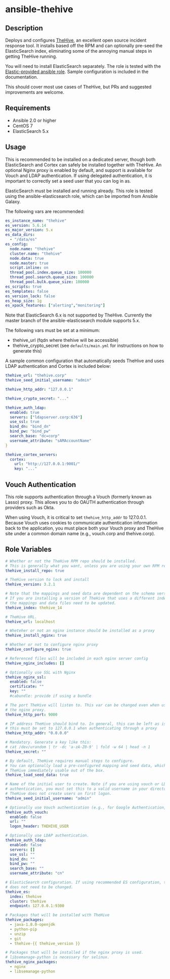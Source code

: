 # ansible-thehive

## Description

Deploys and configures [TheHive](https://thehive-project.org), an excellent
open source incident response tool. It installs based off the RPM and can
optionally pre-seed the ElasticSearch index, eliminating some of the annoying
manual steps in getting TheHive running.

You will need to install ElasticSearch separately. The role is tested with the
[Elastic-provided ansible role](https://github.com/elastic/ansible-elasticsearch).
Sample configuration is included in the documentation.

This should cover most use cases of TheHive, but PRs and suggested improvements
are welcome.

## Requirements

* Ansible 2.0 or higher
* CentOS 7
* ElasticSearch 5.x

## Usage

This is recommended to be installed on a dedicated server, though both ElasticSearch
and Cortex can safely be installed together with TheHive. An optional Nginx proxy
is enabled by default, and support is available for Vouch and LDAP authentication.
If using delegated authentication, it is important to correctly set a seed user
that you can log in as.

ElasticSearch must be installed and running already. This role is tested using the
ansible-elasticsearch role, which can be imported from Ansible Galaxy.

The following vars are recommended:

```yaml
es_instance_name: "thehive"
es_version: 5.6.14
es_major_version: 5.x
es_data_dirs:
  - "/data/es"
es_config:
  node.name: "thehive"
  cluster.name: "thehive"
  node.data: true
  node.master: true
  script.inline: on
  thread_pool.index.queue_size: 100000
  thread_pool.search.queue_size: 100000
  thread_pool.bulk.queue_size: 100000
es_scripts: true
es_templates: false
es_version_lock: false
es_heap_size: 1g
es_xpack_features: ["alerting","monitoring"]
```

Note that ElasticSearch 6.x is not supported by TheHive. Currently the master
branch of the ansible-elasticsearch module supports 5.x.

The following vars must be set at a minimum:

* thehive_url (fqdn where thehive will be accessible)
* thehive_crypto_secret (see `defaults/main.yml` for instructions on how to generate this)

A sample common configuration that automatically seeds TheHive and uses LDAP authentication
and Cortex is included below:

```yaml
thehive_url: "thehive.corp"
thehive_seed_initial_username: "admin"

thehive_http_addr: "127.0.0.1"

thehive_crypto_secret: "..."

thehive_auth_ldap:
  enabled: true
  servers: ["ldapserver.corp:636"]
  use_ssl: true
  bind_dn: "bind_dn"
  bind_pw: "bind_pw"
  search_base: "dc=corp"
  username_attribute: "sAMAccountName"
}

thehive_cortex_servers:
  cortex:
    url: "http://127.0.0.1:9001/"
    key: "..."

```

## Vouch Authentication
This role supports authentication through a Vouch (formerly known as Lasso) proxy.
This allows you to do OAUTH authentication through providers such as Okta.

When using Vouch, it is critical to set ```thehive_http_addr``` to 127.0.0.1.
Because Vouch uses cookies to communicate authentication information back to the
application, you must place both your Vouch proxy and TheHive site under a common
domain name (e.g., vouch.corp and thehive.corp).

## Role Variables

```yaml
# Whether or not the TheHive RPM repo should be installed.
# This is generally what you want, unless you are using your own RPM repo.
thehive_install_repo: true

# TheHive version to lock and install
thehive_version: 3.2.1

# Note that the mappings and seed data are dependent on the schema version.
# If you are installing a version of TheHive that uses a different index name,
# the mappings and data files need to be updated.
thehive_index: thehive_14

# TheHive URL.
thehive_url: localhost

# Wheteher or not an nginx instance should be installed as a proxy
thehive_install_nginx: true

# Whether or not to configure nginx proxy
thehive_configure_nginx: true

# Referenced files will be included in each nginx server config
thehive_nginx_includes: []

# Optionally use SSL with Nginx
thehive_nginx_ssl:
  enabled: false
  certificate: ""
  key: ""
  #cabundle: provide if using a bundle

# The port TheHive will listen to. This var can be changed even when using
# the nginx proxy.
thehive_http_port: 9000

# IP address TheHive should bind to. In general, this can be left as is. However,
# this must be set to 127.0.0.1 when authenticating through a proxy
thehive_http_addr: "0.0.0.0"

# Mandatory. Generate a key like this:
# cat /dev/urandom | tr -dc 'a-zA-Z0-9' | fold -w 64 | head -n 1
thehive_secret: ""

# By default, TheHive requires manual steps to configure.
# You can optionally load a pre-configured mapping and seed data, which makes
# TheHive immediately usable out of the box.
thehive_load_seed_data: true

# Name of the initial user to create. Note if you are using vouch or LDAP for
# authentication, you must set this to a valid username in your directory.
# TheHive does not create users on first logon.
thehive_seed_initial_username: "admin"

# Optionally use Vouch authentication (e.g., for Google Authentication, Okta, etc)
thehive_auth_vouch:
  enabled: false
  url: ""
  logon_header: THEHIVE_USER

# Optionally use LDAP authentication.
thehive_auth_ldap:
  enabled: false
  servers: []
  use_ssl: ""
  bind_dn: ""
  bind_pw: ""
  search_base: ""
  username_attribute: "cn"

# ElasticSearch configuration. If using recommended ES configuration, this
# does not need to be changed.
thehive_es:
  index: thehive
  cluster: thehive
  endpoint: 127.0.0.1:9300

# Packages that will be installed with TheHive
thehive_packages:
  - java-1.8.0-openjdk
  - python-pip
  - unzip
  - git
  - thehive-{{ thehive_version }}

# Packages that will be installed if the nginx proxy is used.
# libsemanage-python is necessary for selinux.
thehive_nginx_packages:
  - nginx
  - libsemanage-python
```
